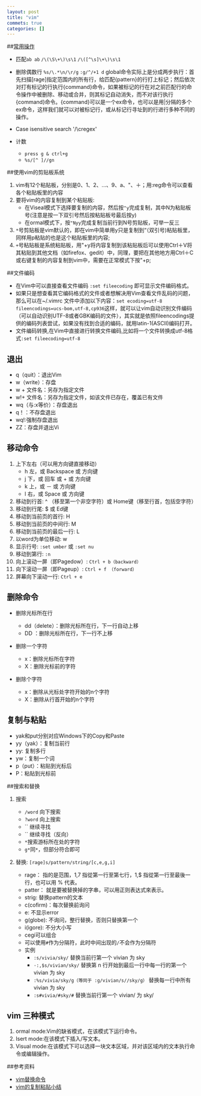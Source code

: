 ```yaml
---
layout: post
title: "vim"
commets: true
categories: []
---
```


##[常用操作](http://linux.chinaunix.net/techdoc/develop/2009/02/06/1060863.shtml)
* 匹配`ab ab` `/\(\S\+\)\s\1` `/\([^\s]\+\)\s\1`
* 删除偶数行 `%s/\.*\n/\r/g` `:g/^/+1 d`
  global命令实际上是分成两步执行：首先扫描[rage]指定范围内的所有行，给匹配{pattern}的行打上标记；然后依次对打有标记的行执行{command}命令，如果被标记的行在对之前匹配行的命令操作中被删除、移动或合并，则其标记自动消失，而不对该行执行{command}命令。{command}可以是一个ex命令，也可以是用|分隔的多个ex命令，这样我们就可以对被标记行，或从标记行寻址到的行进行多种不同的操作。

* Case isensitive search '/\cregex'

* 计数  
    * `press g & ctrl+g` 
    * `%s/[^ ]//gn`

##使用vim的剪贴板系统
  1. vim有12个粘贴板，分别是0、1、2、...、9、a、"、＋；用:reg命令可以查看各个粘贴板里的内容
  2. 要将vim的内容复制到某个粘贴板:
      * 在Viseal模式下选择要复制的内容，然后按`"y`完成复制，其中N为粘贴板号(注意是按一下双引号然后按粘贴板号最后按y)  
      * 在ormal模式下，按`"Nyy`完成复制当前行到N号剪贴板，可举一反三
  3. `*`号剪贴板是vim默认的，即在vim中简单用y只是复制到“（双引号)粘贴板里，同样用p粘贴的也是这个粘贴板里的内容;
  4. `+`号粘贴板是系统粘贴板，用"+y将内容复制到该粘贴板后可以使用Ctrl＋V将其粘贴到其他文档（如firefox、gedit）中，同理，要把在其他地方用Ctrl＋C或右键复制的内容复制到vim中，需要在正常模式下按"+p;

##文件编码
		
* 在Vim中可以直接查看文件编码	`:set fileecoding` 即可显示文件编码格式。
* 如果只是想查看其它编码格式的文件或者想解决用Vim查看文件乱码的问题，那么可以在~/.vimrc 文件中添加以下内容：`set ecoding=utf-8 fileencodings=ucs-bom,utf-8,cp936`这样，就可以让vim自动识别文件编码（可以自动识别UTF-8或者GBK编码的文件），其实就是依照fileencodings提供的编码列表尝试，如果没有找到合适的编码，就用latin-1(ASCII)编码打开。
* 文件编码转换,在Vim中直接进行转换文件编码,比如将一个文件转换成utf-8格式`:set fileecoding=utf-8`

## 退出
    
* q（quit）：退出Vim
* w（write）：存盘
* w + 文件名：另存为指定文件
* w!+ 文件名：另存为指定文件，如该文件已存在，覆盖已有文件
* wq（与:x等价）：存盘退出
* q！：不存盘退出
* wq!:强制存盘退出
* ZZ：存盘并退出Vi

## 移动命令
        
1. 上下左右（可以用方向键直接移动）
    * h 左，或 Backspace 或 方向键
    * j 下，或 回车 或 + 或 方向键
    * k 上，或 － 或 方向键
    * l 右，或 Space 或 方向键
2. 移动到行首: ^ （移至第一个非空字符）或 Home键（移至行首，包括空字符）
3. 移动到行尾: $ 或 Ed键
4. 移动到当前页的首行: H
5. 移动到当前页的中间行: M
6. 移动到当前页的最后一行: L
7. 以word为单位移动: w
8. 显示行号: `:set umber` 或 `:set nu`
9. 移动到第行: `:n`
10. 向上滚动一屏（即Pagedow）: `Ctrl + b（backward）`
11. 向下滚动一屏（即Pageup）: `Ctrl + f （forward）`
12. 屏幕向下滚动一行: `Ctrl + e`

## 删除命令
 
* 删除光标所在行
    * dd（delete）：删除光标所在行，下一行自动上移
    * DD ：删除光标所在行，下一行不上移

* 删除一个字符
    * x：删除光标所在字符
    * X：删除光标前的字符

* 删除个字符
    * x：删除从光标处字符开始的n个字符
    * X：删除从行首开始的n个字符

## 复制与粘贴 
		
* yak和put分别对应Windows下的Copy和Paste
* yy（yak）：复制当前行
* yy: 复制多行
* yw：复制一个词
* p（put）：粘贴到光标后
* P：粘贴到光标前

##搜索和替换 
 
1. 搜索
    * `/word`  向下搜索
    * `?word`  向上搜索
    * ``  继续寻找
    * ``  继续寻找（反向）
    * `*`搜索游标所在处的字符
    * `g*`同`*`，但部分符合即可
		 
2. 替换: `[rage]s/pattern/string/[c,e,g,i]`
    * rage： 指的是范围，1,7 指從第一行至第七行，1,$ 指從第一行至最後一行，也可以用 % 代表。
    * patter： 就是要被替换掉的字串，可以用正则表达式來表示。
    * strig: 替换pattern的文本
    * c(cofirm)：每次替换前询问  
    * e: 不显示error
    * g(globe): 不询问，整行替换，否则只替换第一个
    * i(igore): 不分大小写
    * cegi可以组合
    * 可以使用`#`作为分隔符，此时中间出现的`/`不会作为分隔符
    * 实例
        * `:s/vivia/sky/` 替换当前行第一个 vivian 为 sky
        * `·:,$s/vivian/sky/` 替换第 n 行开始到最后一行中每一行的第一个 vivian 为 sky
        * `:%s/vivia/sky/g（等同于 :g/vivian/s//sky/g）` 替换每一行中所有 vivian 为 sky
        * `:s#vivia/#sky/#` 替换当前行第一个 vivian/ 为 sky/

## vim 三种模式

1. ormal mode:Vim的缺省模式，在该模式下运行命令。
2. Isert mode:在该模式下插入/写文本。
3. Visual mode:在该模式下可以选择一块文本区域，并对该区域内的文本执行命令或编辑操作。

##参考资料

* [vim替换命令](http://cjjwzs.iteye.com/blog/1128324)
* [vim的复制粘贴小结](http://lsog17.spaces.live.com/blog/cns!556C21919D77FB59!603.entry)

